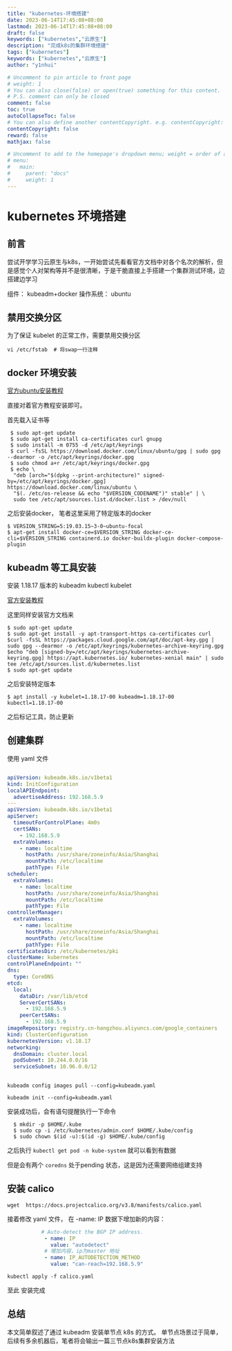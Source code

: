 ```yaml
---
title: "kubernetes-环境搭建"
date: 2023-06-14T17:45:08+08:00
lastmod: 2023-06-14T17:45:08+08:00 
draft: false
keywords: ["kubernetes","云原生"]
description: "完成k8s的集群环境搭建"
tags: ["kubernetes"]
keywords: ["kubernetes","云原生"]
author: "y1nhui"

# Uncomment to pin article to front page
# weight: 1
# You can also close(false) or open(true) something for this content.
# P.S. comment can only be closed
comment: false
toc: true
autoCollapseToc: false
# You can also define another contentCopyright. e.g. contentCopyright: "This is another copyright."
contentCopyright: false
reward: false
mathjax: false

# Uncomment to add to the homepage's dropdown menu; weight = order of article
# menu:
#   main:
#     parent: "docs"
#     weight: 1
---
```


<!--more-->

# kubernetes 环境搭建

## 前言

尝试开学学习云原生与k8s，一开始尝试先看看官方文档中对各个名次的解析，但是感觉个人对架构等并不是很清晰，于是干脆直接上手搭建一个集群测试环境，边搭建边学习

组件： kubeadm+docker
操作系统： ubuntu

## 禁用交换分区

为了保证 kubelet 的正常工作，需要禁用交换分区

`vi /etc/fstab  # 将swap一行注释 `

## docker 环境安装

[官方ubuntu安装教程](https://docs.docker.com/engine/install/ubuntu/)

直接对着官方教程安装即可。

首先载入证书等

``` shell
 $ sudo apt-get update
 $ sudo apt-get install ca-certificates curl gnupg
 $ sudo install -m 0755 -d /etc/apt/keyrings
 $ curl -fsSL https://download.docker.com/linux/ubuntu/gpg | sudo gpg --dearmor -o /etc/apt/keyrings/docker.gpg
 $ sudo chmod a+r /etc/apt/keyrings/docker.gpg
 $ echo \
  "deb [arch="$(dpkg --print-architecture)" signed-by=/etc/apt/keyrings/docker.gpg] https://download.docker.com/linux/ubuntu \
  "$(. /etc/os-release && echo "$VERSION_CODENAME")" stable" | \
  sudo tee /etc/apt/sources.list.d/docker.list > /dev/null
```

之后安装docker， 笔者这里采用了特定版本的docker

``` shell
$ VERSION_STRING=5:19.03.15~3-0~ubuntu-focal
$ apt-get install docker-ce=$VERSION_STRING docker-ce-cli=$VERSION_STRING containerd.io docker-buildx-plugin docker-compose-plugin
```

## kubeadm 等工具安装

安装 1.18.17 版本的 kubeadm kubectl kubelet

[官方安装教程](https://kubernetes.io/zh-cn/docs/setup/production-environment/tools/kubeadm/install-kubeadm/)

这里同样安装官方文档来

``` shell
$ sudo apt-get update
$ sudo apt-get install -y apt-transport-https ca-certificates curl
$curl -fsSL https://packages.cloud.google.com/apt/doc/apt-key.gpg | sudo gpg --dearmor -o /etc/apt/keyrings/kubernetes-archive-keyring.gpg
$echo "deb [signed-by=/etc/apt/keyrings/kubernetes-archive-keyring.gpg] https://apt.kubernetes.io/ kubernetes-xenial main" | sudo tee /etc/apt/sources.list.d/kubernetes.list
$ sudo apt-get update
```

之后安装特定版本

``` shell
$ apt install -y kubelet=1.18.17-00 kubeadm=1.18.17-00 kubectl=1.18.17-00
```

之后标记工具，防止更新

## 创建集群

使用 yaml 文件

``` yaml

apiVersion: kubeadm.k8s.io/v1beta1
kind: InitConfiguration
localAPIEndpoint:
  advertiseAddress: 192.168.5.9
---
apiVersion: kubeadm.k8s.io/v1beta1
apiServer:
  timeoutForControlPlane: 4m0s
  certSANs:
    - 192.168.5.9
  extraVolumes:
    - name: localtime
      hostPath: /usr/share/zoneinfo/Asia/Shanghai
      mountPath: /etc/localtime
      pathType: File
scheduler:
  extraVolumes:
    - name: localtime
      hostPath: /usr/share/zoneinfo/Asia/Shanghai
      mountPath: /etc/localtime
      pathType: File
controllerManager:
  extraVolumes:
    - name: localtime
      hostPath: /usr/share/zoneinfo/Asia/Shanghai
      mountPath: /etc/localtime
      pathType: File
certificatesDir: /etc/kubernetes/pki
clusterName: kubernetes
controlPlaneEndpoint: ""
dns:
  type: CoreDNS
etcd:
  local:
    dataDir: /var/lib/etcd
    ServerCertSANs:
      - 192.168.5.9
    peerCertSANs:
      - 192.168.5.9
imageRepository: registry.cn-hangzhou.aliyuncs.com/google_containers
kind: ClusterConfiguration
kubernetesVersion: v1.18.17
networking:
  dnsDomain: cluster.local
  podSubnet: 10.244.0.0/16
  serviceSubnet: 10.96.0.0/12
   
```
`kubeadm config images pull --config=kubeadm.yaml`

`kubeadm init --config=kubeadm.yaml`

安装成功后，会有语句提醒执行一下命令
``` shell 
  $ mkdir -p $HOME/.kube
  $ sudo cp -i /etc/kubernetes/admin.conf $HOME/.kube/config
  $ sudo chown $(id -u):$(id -g) $HOME/.kube/config
```
之后执行 ` kubectl get pod -n kube-system ` 就可以看到有数据

但是会有两个 `coredns` 处于pending 状态，这是因为还需要网络组建支持

## 安装 calico

`wget  https://docs.projectcalico.org/v3.8/manifests/calico.yaml`

接着修改 yaml 文件， 在 -name: IP 数据下增加新的内容：
``` yaml
           # Auto-detect the BGP IP address.
            - name: IP
              value: "autodetect"
            # 增加内容，ip为master 地址
            - name: IP_AUTODETECTION_METHOD
              value: "can-reach=192.168.5.9"
```

`kubectl apply -f calico.yaml`

至此 安装完成

##  总结

本文简单叙述了通过 kubeadm 安装单节点 k8s 的方式。
单节点场景过于简单，后续有多余机器后，笔者将会输出一篇三节点k8s集群安装方法